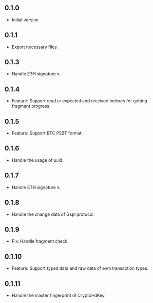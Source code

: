 ## 0.1.0

- Initial version.

## 0.1.1

- Export necessary files.

## 0.1.3

- Handle ETH signature v.

## 0.1.4

- Feature: Support read ur expected and received indexes for getting fragment progress.

## 0.1.5

- Feature: Support BTC PSBT format.

## 0.1.6

- Handle the usage of uuid.

## 0.1.7

- Handle ETH signature v.

## 0.1.8

- Handle the change data of Gspl protocol.

## 0.1.9

- Fix: Handle fragment check.

## 0.1.10

- Feature: Support typed data and raw data of evm transaction types.

## 0.1.11

- Handle the master fingerprint of CryptoHdKey.
